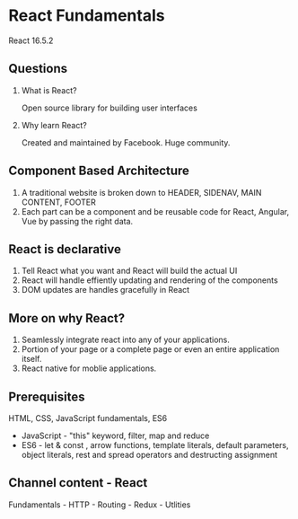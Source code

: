 # React Fundamentals

React 16.5.2

## Questions

1. What is React?

   Open source library for building user interfaces

2. Why learn React?

   Created and maintained by Facebook. Huge community.

## Component Based Architecture

1. A traditional website is broken down to HEADER, SIDENAV, MAIN CONTENT, FOOTER
2. Each part can be a component and be reusable code for React, Angular, Vue by passing the right data.

## React is declarative

1. Tell React what you want and React will build the actual UI
2. React will handle effiently updating and rendering of the components
3. DOM updates are handles gracefully in React

## More on why React?

1. Seamlessly integrate react into any of your applications.
2. Portion of your page or a complete page or even an entire application itself.
3. React native for moblie applications.

## Prerequisites

HTML, CSS, JavaScript fundamentals, ES6

- JavaScript - "this" keyword, filter, map and reduce
- ES6 - let & const , arrow functions, template literals, default parameters, object literals, rest and spread operators and destructing assignment

## Channel content - React

Fundamentals - HTTP - Routing - Redux - Utlities
